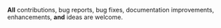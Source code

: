 **All** contributions, bug reports, bug fixes, documentation improvements, enhancements, **and** ideas are welcome.
